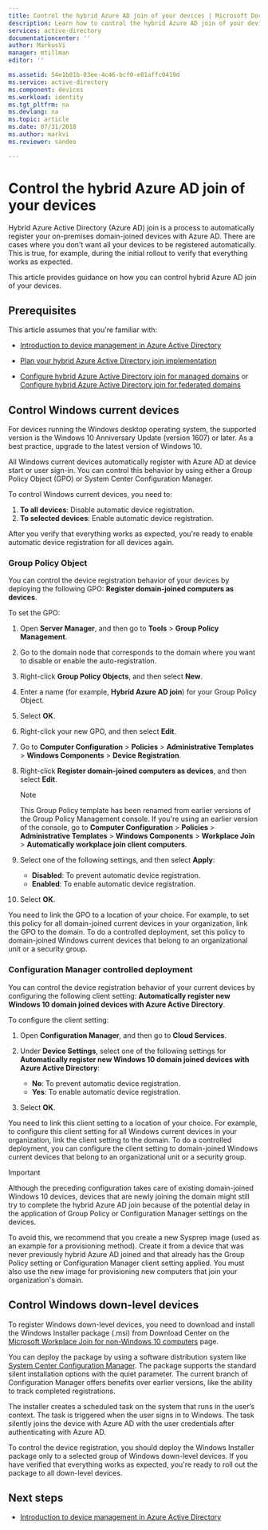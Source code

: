```yaml
---
title: Control the hybrid Azure AD join of your devices | Microsoft Docs
description: Learn how to control the hybrid Azure AD join of your devices in Azure Active Directory.
services: active-directory
documentationcenter: ''
author: MarkusVi
manager: mtillman
editor: ''

ms.assetid: 54e1b01b-03ee-4c46-bcf0-e01affc0419d
ms.service: active-directory
ms.component: devices
ms.workload: identity
ms.tgt_pltfrm: na
ms.devlang: na
ms.topic: article
ms.date: 07/31/2018
ms.author: markvi
ms.reviewer: sandeo

---
```

# Control the hybrid Azure AD join of your devices

Hybrid Azure Active Directory (Azure AD) join is a process to automatically register your on-premises domain-joined devices with Azure AD. There are cases where you don't want all your devices to be registered automatically. This is true, for example, during the initial rollout to verify that everything works as expected.

This article provides guidance on how you can control hybrid Azure AD join of your devices. 


## Prerequisites

This article assumes that you're familiar with:

-  [Introduction to device management in Azure Active Directory](../device-management-introduction.md)
 
-  [Plan your hybrid Azure Active Directory join implementation](hybrid-azuread-join-plan.md)

-  [Configure hybrid Azure Active Directory join for managed domains](hybrid-azuread-join-managed-domains.md) or [Configure hybrid Azure Active Directory join for federated domains](hybrid-azuread-join-federated-domains.md)



## Control Windows current devices

For devices running the Windows desktop operating system, the supported version is the Windows 10 Anniversary Update (version 1607) or later. As a best practice, upgrade to the latest version of Windows 10.

All Windows current devices automatically register with Azure AD at device start or user sign-in. You can control this behavior by using either a Group Policy Object (GPO) or System Center Configuration Manager.

To control Windows current devices, you need to: 


1.	**To all devices**: Disable automatic device registration.
2.	**To selected devices**: Enable automatic device registration.

After you verify that everything works as expected, you're ready to enable automatic device registration for all devices again.



### Group Policy Object 

You can control the device registration behavior of your devices by deploying the following GPO: **Register domain-joined computers as devices**.

To set the GPO:

1.	Open **Server Manager**, and then go to **Tools** > **Group Policy Management**.

2.	Go to the domain node that corresponds to the domain where you want to disable or enable the auto-registration.

3.	Right-click **Group Policy Objects**, and then select **New**.

4.	Enter a name (for example, **Hybrid Azure AD join**) for your Group Policy Object. 

5.	Select **OK**.

6.	Right-click your new GPO, and then select **Edit**.

7.	Go to **Computer Configuration** > **Policies** > **Administrative Templates** > **Windows Components** > **Device Registration**. 

8.	Right-click **Register domain-joined computers as devices**, and then select **Edit**.

    > [!NOTE] 
    > This Group Policy template has been renamed from earlier versions of the Group Policy Management console. If you're using an earlier version of the console, go to **Computer Configuration** > **Policies** > **Administrative Templates** > **Windows Components** > **Workplace Join** > **Automatically workplace join client computers**. 

9.	Select one of the following settings, and then select **Apply**:

    - **Disabled**: To prevent automatic device registration.
    - **Enabled**: To enable automatic device registration.

10.	Select **OK**.

You need to link the GPO to a location of your choice. For example, to set this policy for all domain-joined current devices in your organization, link the GPO to the domain. To do a controlled deployment, set this policy to domain-joined Windows current devices that belong to an organizational unit or a security group.

### Configuration Manager controlled deployment 

You can control the device registration behavior of your current devices by configuring the following client setting: **Automatically register new Windows 10 domain joined devices with Azure Active Directory**.

To configure the client setting:

1.	Open **Configuration Manager**, and then go to **Cloud Services**.

2.	Under **Device Settings**, select one of the following settings for **Automatically register new Windows 10 domain joined devices with Azure Active Directory**:

    - **No**: To prevent automatic device registration.
    - **Yes**: To enable automatic device registration.


3.	Select **OK**.
	

You need to link this client setting to a location of your choice. For example, to configure this client setting for all Windows current devices in your organization, link the client setting to the domain. To do a controlled deployment, you can configure the client setting to domain-joined Windows current devices that belong to an organizational unit or a security group.

> [!Important]
> Although the preceding configuration takes care of existing domain-joined Windows 10 devices, devices that are newly joining the domain might still try to complete the hybrid Azure AD join because of the potential delay in the application of Group Policy or Configuration Manager settings on the devices. 
>
> To avoid this, we recommend that you create a new Sysprep image (used as an example for a provisioning method). Create it from a device that was never previously hybrid Azure AD joined and that already has the Group Policy setting or Configuration Manager client setting applied. You must also use the new image for provisioning new computers that join your organization's domain. 

## Control Windows down-level devices

To register Windows down-level devices, you need to download and install the Windows Installer package (.msi) from Download Center on the [Microsoft Workplace Join for non-Windows 10 computers](https://www.microsoft.com/download/details.aspx?id=53554) page.

You can deploy the package by using a software distribution system like [System Center Configuration Manager](https://www.microsoft.com/cloud-platform/system-center-configuration-manager). The package supports the standard silent installation options with the quiet parameter. The current branch of Configuration Manager offers benefits over earlier versions, like the ability to track completed registrations.

The installer creates a scheduled task on the system that runs in the user’s context. The task is triggered when the user signs in to Windows. The task silently joins the device with Azure AD with the user credentials after authenticating with Azure AD.

To control the device registration, you should deploy the Windows Installer package only to a selected group of Windows down-level devices. If you have verified that everything works as expected, you're ready to roll out the package to all down-level devices.


## Next steps

* [Introduction to device management in Azure Active Directory](../device-management-introduction.md)



